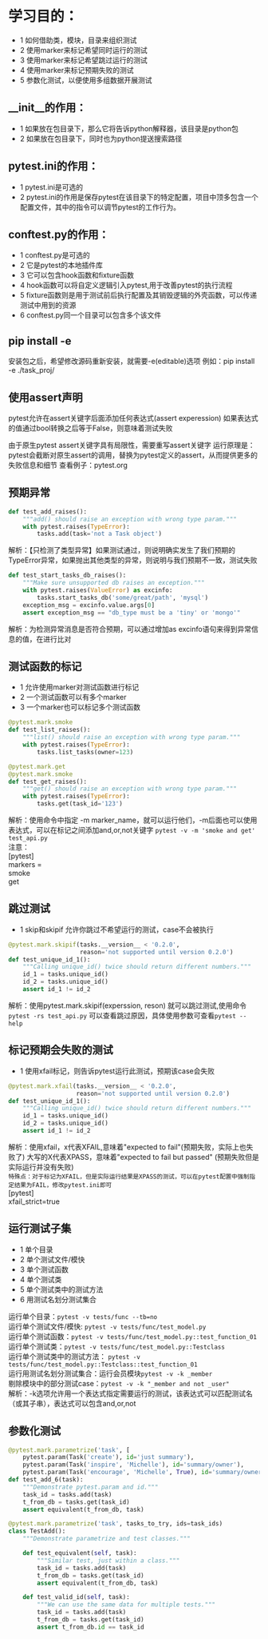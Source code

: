 # 学习目的：
* 1 如何借助类，模块，目录来组织测试
* 2 使用marker来标记希望同时运行的测试
* 3 使用marker来标记希望跳过运行的测试
* 4 使用marker来标记预期失败的测试
* 5 参数化测试，以便使用多组数据开展测试

## __init__的作用：
* 1 如果放在包目录下，那么它将告诉python解释器，该目录是python包
* 2 如果放在包目录下，同时也为python提送搜索路径

## pytest.ini的作用：
* 1 pytest.ini是可选的
* 2 pytest.ini的作用是保存pytest在该目录下的特定配置，项目中顶多包含一个配置文件，其中的指令可以调节pytest的工作行为。

## conftest.py的作用：
* 1 conftest.py是可选的
* 2 它是pytest的本地插件库
* 3 它可以包含hook函数和fixture函数
* 4 hook函数可以将自定义逻辑引入pytest,用于改善pytest的执行流程
* 5 fixture函数则是用于测试前后执行配置及其销毁逻辑的外壳函数，可以传递测试中用到的资源
* 6 conftest.py同一个目录可以包含多个该文件

## pip install -e
安装包之后，希望修改源码重新安装，就需要-e(editable)选项
例如：pip install -e ./task_proj/

## 使用assert声明
pytest允许在assert关键字后面添加任何表达式(assert experession)
如果表达式的值通过bool转换之后等于False，则意味着测试失败

由于原生pytest assert关键字具有局限性，需要重写assert关键字
运行原理是：pytest会截断对原生assert的调用，替换为pytest定义的assert，从而提供更多的失败信息和细节
查看例子：pytest.org 

## 预期异常
```python
def test_add_raises():
    """add() should raise an exception with wrong type param."""
    with pytest.raises(TypeError):
        tasks.add(task='not a Task object')
```
解析：【只检测了类型异常】如果测试通过，则说明确实发生了我们预期的TypeError异常，如果抛出其他类型的异常，则说明与我们预期不一致，测试失败

```python
def test_start_tasks_db_raises():
    """Make sure unsupported db raises an exception."""
    with pytest.raises(ValueError) as excinfo:
        tasks.start_tasks_db('some/great/path', 'mysql')
    exception_msg = excinfo.value.args[0]
    assert exception_msg == "db_type must be a 'tiny' or 'mongo'"
```
解析：为检测异常消息是否符合预期，可以通过增加as excinfo语句来得到异常信息的值，在进行比对


## 测试函数的标记
* 1 允许使用marker对测试函数进行标记
* 2 一个测试函数可以有多个marker
* 3 一个marker也可以标记多个测试函数
```python
@pytest.mark.smoke
def test_list_raises():
    """list() should raise an exception with wrong type param."""
    with pytest.raises(TypeError):
        tasks.list_tasks(owner=123)

@pytest.mark.get
@pytest.mark.smoke
def test_get_raises():
    """get() should raise an exception with wrong type param."""
    with pytest.raises(TypeError):
        tasks.get(task_id='123')
```
解析：使用命令中指定 -m marker_name，就可以运行他们，-m后面也可以使用表达式，可以在标记之间添加and,or,not关键字
``pytest -v -m 'smoke and get' test_api.py``  
注意：  
[pytest]  
markers =  
        smoke   
        get 

## 跳过测试
* 1 skip和skipif 允许你跳过不希望运行的测试，case不会被执行
```python
@pytest.mark.skipif(tasks.__version__ < '0.2.0',
                    reason='not supported until version 0.2.0')
def test_unique_id_1():
    """Calling unique_id() twice should return different numbers."""
    id_1 = tasks.unique_id()
    id_2 = tasks.unique_id()
    assert id_1 != id_2
```
解析：使用pytest.mark.skipif(experssion, reson) 就可以跳过测试,使用命令``pytest -rs test_api.py``
可以查看跳过原因，具体使用参数可查看``pytest --help``

## 标记预期会失败的测试
* 1 使用xfail标记，则告诉pytest运行此测试，预期该case会失败
```python
@pytest.mark.xfail(tasks.__version__ < '0.2.0',
                   reason='not supported until version 0.2.0')
def test_unique_id_1():
    """Calling unique_id() twice should return different numbers."""
    id_1 = tasks.unique_id()
    id_2 = tasks.unique_id()
    assert id_1 != id_2
```
解析：使用xfail，x代表XFAIL,意味着"expected to fail"(预期失败，实际上也失败了)
大写的X代表XPASS，意味着"expected to fail but passed" (预期失败但是实际运行并没有失败)  
``特殊点：对于标记为XFAIL，但是实际运行结果是XPASS的测试，可以在pytest配置中强制指定结果为FAIL，修改pytest.ini即可``  
[pytest]  
xfail_strict=true

## 运行测试子集
* 1 单个目录
* 2 单个测试文件/模快
* 3 单个测试函数
* 4 单个测试类
* 5 单个测试类中的测试方法
* 6 用测试名划分测试集合

运行单个目录：``pytest -v tests/func --tb=no``  
运行单个测试文件/模快: ``pytest -v tests/func/test_model.py``  
运行单个测试函数：``pytest -v tests/func/test_model.py::test_function_01``    
运行单个测试类：``pytest -v tests/func/test_model.py::Testclass``  
运行单个测试类中的测试方法： ``pytest -v tests/func/test_model.py::Testclass::test_function_01``  
运行用测试名划分测试集合：运行会员模块``pytest -v -k _member``  
剔除模块中的部分测试case：``pytest -v -k "_member and not _user"``  
解析：-k选项允许用一个表达式指定需要运行的测试，该表达式可以匹配测试名（或其子串），表达式可以包含and,or,not  

## 参数化测试
```python
@pytest.mark.parametrize('task', [
    pytest.param(Task('create'), id='just summary'),
    pytest.param(Task('inspire', 'Michelle'), id='summary/owner'),
    pytest.param(Task('encourage', 'Michelle', True), id='summary/owner/done')])
def test_add_6(task):
    """Demonstrate pytest.param and id."""
    task_id = tasks.add(task)
    t_from_db = tasks.get(task_id)
    assert equivalent(t_from_db, task)
```

```python
@pytest.mark.parametrize('task', tasks_to_try, ids=task_ids)
class TestAdd():
    """Demonstrate parametrize and test classes."""

    def test_equivalent(self, task):
        """Similar test, just within a class."""
        task_id = tasks.add(task)
        t_from_db = tasks.get(task_id)
        assert equivalent(t_from_db, task)

    def test_valid_id(self, task):
        """We can use the same data for multiple tests."""
        task_id = tasks.add(task)
        t_from_db = tasks.get(task_id)
        assert t_from_db.id == task_id
```







